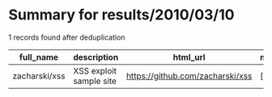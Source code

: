 
# Summary for results/2010/03/10
    
1 records found after deduplication

| full_name | description | html_url | matched_list | matched_count | pushed_at | size | stargazers_count | language | forks_count |
|---------------|-------------------------|----------------------------------|----------------|-----------------|---------------------------|--------|--------------------|------------|---------------|
| zacharski/xss | XSS exploit sample site | https://github.com/zacharski/xss | ['exploit'] | 1 | 2010-03-10 03:56:21+00:00 | 404 | 5 | PHP | 2 |
